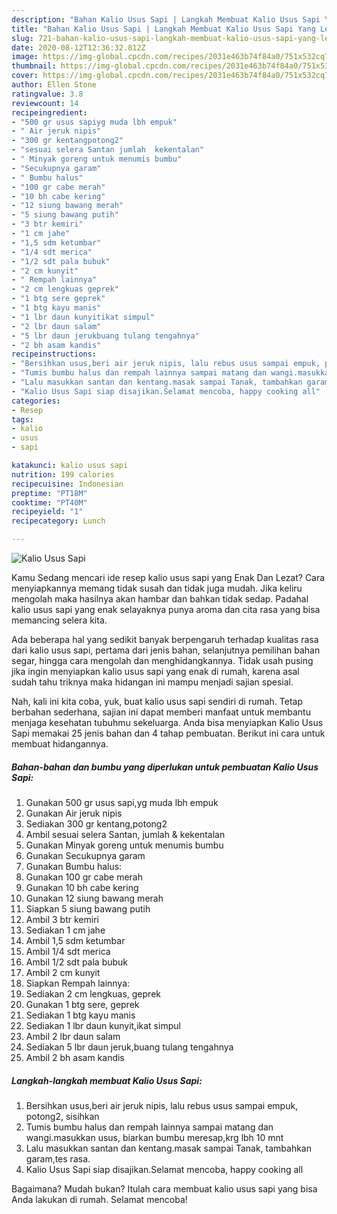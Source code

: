```yaml
---
description: "Bahan Kalio Usus Sapi | Langkah Membuat Kalio Usus Sapi Yang Lezat Sekali"
title: "Bahan Kalio Usus Sapi | Langkah Membuat Kalio Usus Sapi Yang Lezat Sekali"
slug: 721-bahan-kalio-usus-sapi-langkah-membuat-kalio-usus-sapi-yang-lezat-sekali
date: 2020-08-12T12:36:32.812Z
image: https://img-global.cpcdn.com/recipes/2031e463b74f84a0/751x532cq70/kalio-usus-sapi-foto-resep-utama.jpg
thumbnail: https://img-global.cpcdn.com/recipes/2031e463b74f84a0/751x532cq70/kalio-usus-sapi-foto-resep-utama.jpg
cover: https://img-global.cpcdn.com/recipes/2031e463b74f84a0/751x532cq70/kalio-usus-sapi-foto-resep-utama.jpg
author: Ellen Stone
ratingvalue: 3.8
reviewcount: 14
recipeingredient:
- "500 gr usus sapiyg muda lbh empuk"
- " Air jeruk nipis"
- "300 gr kentangpotong2"
- "sesuai selera Santan jumlah  kekentalan"
- " Minyak goreng untuk menumis bumbu"
- "Secukupnya garam"
- " Bumbu halus"
- "100 gr cabe merah"
- "10 bh cabe kering"
- "12 siung bawang merah"
- "5 siung bawang putih"
- "3 btr kemiri"
- "1 cm jahe"
- "1,5 sdm ketumbar"
- "1/4 sdt merica"
- "1/2 sdt pala bubuk"
- "2 cm kunyit"
- " Rempah lainnya"
- "2 cm lengkuas geprek"
- "1 btg sere geprek"
- "1 btg kayu manis"
- "1 lbr daun kunyitikat simpul"
- "2 lbr daun salam"
- "5 lbr daun jerukbuang tulang tengahnya"
- "2 bh asam kandis"
recipeinstructions:
- "Bersihkan usus,beri air jeruk nipis, lalu rebus usus sampai empuk, potong2, sisihkan"
- "Tumis bumbu halus dan rempah lainnya sampai matang dan wangi.masukkan usus, biarkan bumbu meresap,krg lbh 10 mnt"
- "Lalu masukkan santan dan kentang.masak sampai Tanak, tambahkan garam,tes rasa."
- "Kalio Usus Sapi siap disajikan.Selamat mencoba, happy cooking all"
categories:
- Resep
tags:
- kalio
- usus
- sapi

katakunci: kalio usus sapi 
nutrition: 199 calories
recipecuisine: Indonesian
preptime: "PT18M"
cooktime: "PT40M"
recipeyield: "1"
recipecategory: Lunch

---
```



![Kalio Usus Sapi](https://img-global.cpcdn.com/recipes/2031e463b74f84a0/751x532cq70/kalio-usus-sapi-foto-resep-utama.jpg)

Kamu Sedang mencari ide resep kalio usus sapi yang Enak Dan Lezat? Cara menyiapkannya memang tidak susah dan tidak juga mudah. Jika keliru mengolah maka hasilnya akan hambar dan bahkan tidak sedap. Padahal kalio usus sapi yang enak selayaknya punya aroma dan cita rasa yang bisa memancing selera kita.

Ada beberapa hal yang sedikit banyak berpengaruh terhadap kualitas rasa dari kalio usus sapi, pertama dari jenis bahan, selanjutnya pemilihan bahan segar, hingga cara mengolah dan menghidangkannya. Tidak usah pusing jika ingin menyiapkan kalio usus sapi yang enak di rumah, karena asal sudah tahu triknya maka hidangan ini mampu menjadi sajian spesial.




Nah, kali ini kita coba, yuk, buat kalio usus sapi sendiri di rumah. Tetap berbahan sederhana, sajian ini dapat memberi manfaat untuk membantu menjaga kesehatan tubuhmu sekeluarga. Anda bisa menyiapkan Kalio Usus Sapi memakai 25 jenis bahan dan 4 tahap pembuatan. Berikut ini cara untuk membuat hidangannya.

<!--inarticleads1-->

##### Bahan-bahan dan bumbu yang diperlukan untuk pembuatan Kalio Usus Sapi:

1. Gunakan 500 gr usus sapi,yg muda lbh empuk
1. Gunakan  Air jeruk nipis
1. Sediakan 300 gr kentang,potong2
1. Ambil sesuai selera Santan, jumlah &amp; kekentalan
1. Gunakan  Minyak goreng untuk menumis bumbu
1. Gunakan Secukupnya garam
1. Gunakan  Bumbu halus:
1. Gunakan 100 gr cabe merah
1. Gunakan 10 bh cabe kering
1. Gunakan 12 siung bawang merah
1. Siapkan 5 siung bawang putih
1. Ambil 3 btr kemiri
1. Sediakan 1 cm jahe
1. Ambil 1,5 sdm ketumbar
1. Ambil 1/4 sdt merica
1. Ambil 1/2 sdt pala bubuk
1. Ambil 2 cm kunyit
1. Siapkan  Rempah lainnya:
1. Sediakan 2 cm lengkuas, geprek
1. Gunakan 1 btg sere, geprek
1. Sediakan 1 btg kayu manis
1. Sediakan 1 lbr daun kunyit,ikat simpul
1. Ambil 2 lbr daun salam
1. Sediakan 5 lbr daun jeruk,buang tulang tengahnya
1. Ambil 2 bh asam kandis




<!--inarticleads2-->

##### Langkah-langkah membuat Kalio Usus Sapi:

1. Bersihkan usus,beri air jeruk nipis, lalu rebus usus sampai empuk, potong2, sisihkan
1. Tumis bumbu halus dan rempah lainnya sampai matang dan wangi.masukkan usus, biarkan bumbu meresap,krg lbh 10 mnt
1. Lalu masukkan santan dan kentang.masak sampai Tanak, tambahkan garam,tes rasa.
1. Kalio Usus Sapi siap disajikan.Selamat mencoba, happy cooking all




Bagaimana? Mudah bukan? Itulah cara membuat kalio usus sapi yang bisa Anda lakukan di rumah. Selamat mencoba!
